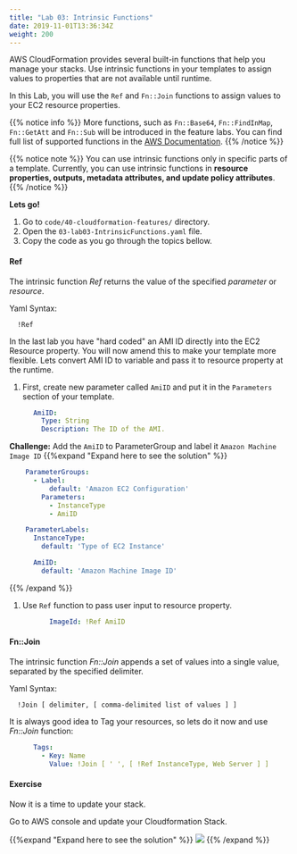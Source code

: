 ```yaml
---
title: "Lab 03: Intrinsic Functions"
date: 2019-11-01T13:36:34Z
weight: 200
---
```

  
AWS CloudFormation provides several built-in functions that help you manage your stacks. Use intrinsic functions in 
your templates to assign values to properties that are not available until runtime.

In this Lab, you will use the `Ref` and `Fn::Join` functions to assign values to your EC2 resource properties. 

{{% notice info %}}
More functions, such as `Fn::Base64`, `Fn::FindInMap`, `Fn::GetAtt` and `Fn::Sub` will be introduced in the feature labs.
You can find full list of supported functions in the
[AWS Documentation](https://docs.aws.amazon.com/AWSCloudFormation/latest/UserGuide/intrinsic-function-reference.html).
{{% /notice %}}

{{% notice note %}} 
You can use intrinsic functions only in specific parts of a template. Currently, you can use intrinsic functions in 
**resource properties, outputs, metadata attributes, and update policy attributes**.
{{% /notice %}}

**Lets go!**

1. Go to `code/40-cloudformation-features/` directory.
1. Open the `03-lab03-IntrinsicFunctions.yaml` file.
1. Copy the code as you go through the topics bellow.

#### Ref <a id="ref"></a>
The intrinsic function _Ref_ returns the value of the specified _parameter_ or _resource_.

Yaml Syntax:
```
  !Ref
```

In the last lab you have "hard coded" an AMI ID directly into the EC2 Resource property. You will now amend this to make your 
template more flexible. Lets convert AMI ID to variable and pass it to resource property at the runtime.

1. First, create new parameter called `AmiID` and put it in the `Parameters` section of your template.
```yaml
      AmiID:
        Type: String
        Description: The ID of the AMI.
```
**Challenge:**
Add the `AmiID` to ParameterGroup and label it `Amazon Machine Image ID`
{{%expand "Expand here to see the solution" %}}
```yaml
    ParameterGroups:
      - Label:
          default: 'Amazon EC2 Configuration'
        Parameters:
          - InstanceType
          - AmiID

    ParameterLabels:
      InstanceType:
        default: 'Type of EC2 Instance'

      AmiID:
        default: 'Amazon Machine Image ID'
```
{{% /expand %}}

1. Use `Ref` function to pass user input to resource property.
```yaml
          ImageId: !Ref AmiID
```

#### Fn::Join <a id="join"></a>
The intrinsic function _Fn::Join_ appends a set of values into a single value, separated by the specified delimiter.

Yaml Syntax:
```
  !Join [ delimiter, [ comma-delimited list of values ] ]
```

It is always good idea to Tag your resources, so lets do it now and use _Fn::Join_ function:

```yaml
      Tags:
        - Key: Name
          Value: !Join [ ' ', [ !Ref InstanceType, Web Server ] ]
```

#### Exercise

Now it is a time to update your stack. 

Go to AWS console and update your Cloudformation Stack.

{{%expand "Expand here to see the solution" %}}
![](/40-cloudformation-features/update-1.gif)
{{% /expand %}}
